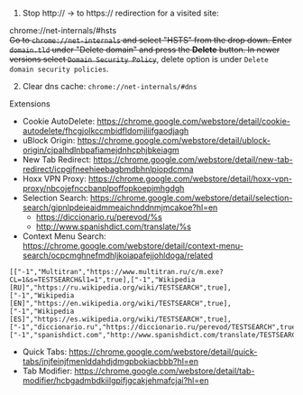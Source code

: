 1. Stop http:// -> to https:// redirection for a visited site:

chrome://net-internals/#hsts<br>
~~Go to `chrome://net-internals` and select "HSTS" from the drop down. Enter `domain.tld` under "Delete domain" and
press the **Delete** button. In newer versions select `Domain Security Policy`~~, delete option is under `Delete domain security policies`.

2. Clear dns cache: `chrome://net-internals/#dns`

Extensions
* Cookie AutoDelete: https://chrome.google.com/webstore/detail/cookie-autodelete/fhcgjolkccmbidfldomjliifgaodjagh
* uBlock Origin: https://chrome.google.com/webstore/detail/ublock-origin/cjpalhdlnbpafiamejdnhcphjbkeiagm
* New Tab Redirect: https://chrome.google.com/webstore/detail/new-tab-redirect/icpgjfneehieebagbmdbhnlpiopdcmna
* Hoxx VPN Proxy: https://chrome.google.com/webstore/detail/hoxx-vpn-proxy/nbcojefnccbanplpoffopkoepjmhgdgh
* Selection Search: https://chrome.google.com/webstore/detail/selection-search/gipnlpdeieaidmmeaichnddnmjmcakoe?hl=en
    * https://diccionario.ru/perevod/%s
    * http://www.spanishdict.com/translate/%s
* Context Menu Search: https://chrome.google.com/webstore/detail/context-menu-search/ocpcmghnefmdhljkoiapafejjohldoga/related
```
[["-1","Multitran","https://www.multitran.ru/c/m.exe?CL=1&s=TESTSEARCH&l1=1",true],["-1","Wikipedia [RU]","https://ru.wikipedia.org/wiki/TESTSEARCH",true],["-1","Wikipedia [EN]","https://en.wikipedia.org/wiki/TESTSEARCH",true],["-1","Wikipedia [ES]","https://es.wikipedia.org/wiki/TESTSEARCH",true],["-1","diccionario.ru","https://diccionario.ru/perevod/TESTSEARCH",true],["-1","spanishdict.com","http://www.spanishdict.com/translate/TESTSEARCH",true]]
```
* Quick Tabs: https://chrome.google.com/webstore/detail/quick-tabs/jnjfeinjfmenlddahdjdmgpbokiacbbb?hl=en
* Tab Modifier: https://chrome.google.com/webstore/detail/tab-modifier/hcbgadmbdkiilgpifjgcakjehmafcjai?hl=en
